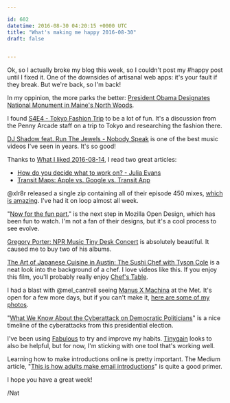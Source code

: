 ```yaml
---

id: 602
datetime: 2016-08-30 04:20:15 +0000 UTC
title: "What's making me happy 2016-08-30"
draft: false


---
```


Ok, so I actually broke my blog this week, so I couldn't post my #happy post until I fixed it. One of the downsides of artisanal web apps: it's your fault if they break. But we're back, so I'm back!

In my oppinion, the more parks the better: [President Obama Designates National Monument in Maine's North Woods](https://www.whitehouse.gov/blog/2016/08/24/president-obama-designates-national-monument-maines-north-woods).

I found [S4E4 - Tokyo Fashion Trip](http://pca.st/l3LK) to be a lot of fun. It's a discussion from the Penny Arcade staff on a trip to Tokyo and researching the fashion there.

[DJ Shadow feat. Run The Jewels - Nobody Speak](https://www.youtube.com/watch?v=NUC2EQvdzmY&feature=youtu.be) is one of the best music videos I've seen in years. It's so good!

Thanks to [What I liked 2016-08-14](https://punchagan.muse-amuse.in/posts/what-i-liked-2016-08-14.html), I read two great articles:

 -  [How do you decide what to work on? - Julia Evans](http://jvns.ca/blog/2016/08/16/how-do-you-work-on-something-important/)
 - [Transit Maps: Apple vs. Google vs. Transit App](https://medium.com/transit-app/transit-maps-apple-vs-google-vs-us-cb3d7cd2c362#.na5vlm9s7)

@xlr8r released a single zip containing all of their episode 450 mixes, [which is amazing](https://www.xlr8r.com/podcasts/2016/08/podcast-450-10-years/). I've had it on loop almost all week.

"[Now for the fun part.](https://blog.mozilla.org/opendesign/now-for-the-fun-part/)" is the next step in Mozilla Open Design, which has been fun to watch. I'm not a fan of their designs, but it's a cool process to see evolve.

[Gregory Porter: NPR Music Tiny Desk Concert](https://www.youtube.com/watch?v=sNJUzwBNbxo&feature=youtu.be) is absolutely beautiful. It caused me to buy two of his albums.

[The Art of Japanese Cuisine in Austin: The Sushi Chef with Tyson Cole](https://www.youtube.com/watch?v=eKnSjJl9k70&feature=youtu.be) is a neat look into the background of a chef. I love videos like this. If you enjoy this film, you'll probably really enjoy [Chef's Table](https://en.wikipedia.org/wiki/Chef%!s(MISSING)_Table).

I had a blast with @mel_cantrell seeing [Manus X Machina](http://www.metmuseum.org/exhibitions/listings/2016/manus-x-machina) at the Met. It's open for a few more days, but if you can't make it, [here are some of my photos](https://www.flickr.com/search/?sort=date-taken-desc&safe_search=1&tags=manusxmachina&user_id=42027916%!N(MISSING)00&view_all=1).

"[What We Know About the Cyberattack on Democratic Politicians](http://www.nytimes.com/interactive/2016/08/16/us/politics/cyberattack-on-democratic-politicians-dnc.html?ref=politics&_r=2)" is a nice timeline of the cyberattacks from this presidential election.

I've been using [Fabulous](http://www.thefabulous.co/) to try and improve my habits. [Tinygain](https://tinygain.com/) looks to also be helpful, but for now, I'm sticking with one tool that's working well.

Learning how to make introductions online is pretty important. The Medium article, "[This is how adults make email introductions](https://medium.com/@s_m_i/this-is-how-adults-make-email-introductions-4c6c35a71763#.3861un4x1)" is quite a good primer.

I hope you have a great week!

/Nat
